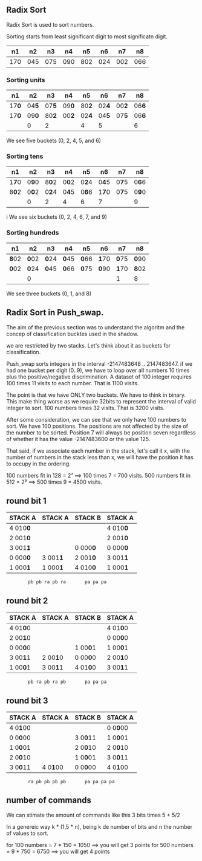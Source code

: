 ## Radix Sort

Radix Sort is used to sort numbers. 

Sorting starts from least significant digit to most significatn digit.

| n1| n2| n3| n4| n5| n6| n7| n8|
|---|---|---|---|---|---|---|---|
|170|045|075|090|802|024|002|066|



### Sorting units

| n1| n2| n3| n4| n5| n6| n7| n8|
|---|---|---|---|---|---|---|---|
|17**0**|04**5**|07**5**|09**0**|80**2**|02**4**|00**2**|06**6**|
|17**0**|09**0**|80**2**|00**2**|02**4**|04**5**|07**5**|06**6**|
|       | 0     |  2    |       |  4    |  5    |       |   6   |

We see five buckets (0, 2, 4, 5, and 6)

### Sorting tens

| n1| n2| n3| n4| n5| n6| n7| n8|
|---|---|---|---|---|---|---|---|
|1**7**0|0**9**0|8**0**2|0**0**2|0**2**4|0**4**5|0**7**5|0**6**6|
|8**0**2|0**0**2|0**2**4|0**4**5|0**6**6|1**7**0|0**7**5|0**9**0|
|       | 0     |  2    |   4   |   6   |   7   |       |   9   |
i
We see  six buckets (0, 2, 4, 6, 7, and 9)

### Sorting hundreds

| n1| n2| n3| n4| n5| n6| n7| n8|
|---|---|---|---|---|---|---|---|
|**8**02|**0**02|**0**24|**0**45|**0**66|**1**70|**0**75|**0**90|
|**0**02|**0**24|**0**45|**0**66|**0**75|**0**90|**1**70|**8**02|
|       | 0     |       |       |       |       |  1    |   8   |

We see three buckets (0, 1, and 8)

## Radix Sort in Push_swap.

The aim of the previous section was to understand the algoritm and the concep of classification bucktes used in the shadow.

we are restricted by two stacks. Let's think about it as buckets for classification.


Push_swap  sorts integers in the interval -2147483648 .. 2147483647. if we had one bucket per digit (0..9), we have to loop over all numbers 10 times plus the positive/negative discrimination.  A dataset of 100 integer requires 100 times 11 visits to each number. That is 1100 visits.

The point is that we have ONLY two buckets. We have to think in binary. This make thing worse as we require 32bits to represent the interval of valid integer to sort. 100 numbers times 32 visits. That is 3200 visits.

After some consideration, we can see that we only have 100 numbers to sort. We have 100 positions. The positions are not affected by the size of the number to be sorted. Position 7 will always be position seven regardless of whether it has the value -2147483600 or the value 125.

That said, if we associate each number in the stack, let's call it x, with the number of numbers in the stack less than x, we will have the position it has to occupy in the ordering.

100 numbers fit in 128 = 2⁷ ==> 100 times 7 =  700 visits.
500 numbers fit in 512 = 2⁹ ==> 500 times 9 = 4500 visits.

## round bit 1

| STACK A  |  STACK A | STACK B  | STACK A  |
|----------|----------|----------|----------|
|4 010**0**|          |          |4 010**0**|
|2 001**0**|          |          |2 001**0**|
|3 001**1**|          |0 000**0**|0 000**0**|
|0 000**0**|3 001**1**|2 001**0**|3 001**1**|
|1 000**1**|1 000**1**|4 010**0**|1 000**1**|

			pb pb ra pb ra		 pa pa pa

## round bit 2

| STACK A  |  STACK A | STACK B  | STACK A  |
|----------|----------|----------|----------|
|4 01**0**0|          |          |4 01**0**0|
|2 00**1**0|          |          |0 00**0**0|
|0 00**0**0|          |1 00**0**1|1 00**0**1|
|3 00**1**1|2 00**1**0|0 00**0**0|2 00**1**0|
|1 00**0**1|3 00**1**1|4 01**0**0|3 00**1**1|

			pb ra pb ra pb       pa pa pa

## round bit 3

| STACK A  |  STACK A | STACK B  | STACK A  |
|----------|----------|----------|----------|
|4 0**1**00|          |          |0 0**0**00|
|0 0**0**00|          |3 0**0**11|1 0**0**01|
|1 0**0**01|          |2 0**0**10|2 0**0**10|
|2 0**0**10|          |1 0**0**01|3 0**0**11|
|3 0**0**11|4 0**1**00|0 0**0**00|4 0**1**00|

			ra pb pb pb pb       pa pa pa pa


## number of commands
We can stimate the amount of commands like this
3 bits times 5 + 5/2			

In a genereic way k * (1,5 * n), being k de number of bits and n the number of values to sort.

for 100 numbers = 7 * 150 = 1050 ==> you will get 3 points
for 500 numbers = 9 * 750 = 6750 ==> you will get 4 points



